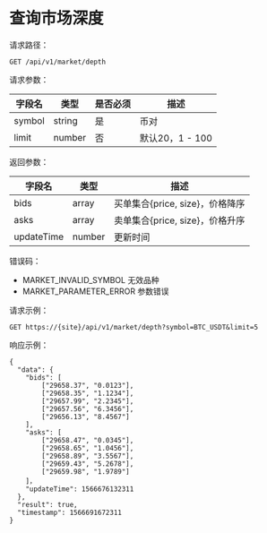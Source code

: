 # 查询市场深度



请求路径：

```
GET /api/v1/market/depth
```

请求参数：

| **字段名** | **类型** | **是否必须** | **描述**       |
| ------- | ------ | -------- | ------------ |
| symbol  | string | 是        | 币对           |
| limit   | number | 否        | 默认20，1 - 100 |

返回参数：

| **字段名**    | **类型** | **描述**                 |
| ---------- | ------ | ---------------------- |
| bids       | array  | 买单集合{price, size}，价格降序 |
| asks       | array  | 卖单集合{price, size}，价格升序 |
| updateTime | number | 更新时间                   |

错误码：

* MARKET\_INVALID\_SYMBOL 无效品种
* MARKET\_PARAMETER\_ERROR 参数错误

请求示例：

```
GET https://{site}/api/v1/market/depth?symbol=BTC_USDT&limit=5
```

响应示例：

```
{ 
  "data": {
    "bids": [
        ["29658.37", "0.0123"],
        ["29658.35", "1.1234"],
        ["29657.99", "2.2345"],
        ["29657.56", "6.3456"],
        ["29656.13", "8.4567"]
    ],
    "asks": [
        ["29658.47", "0.0345"],
        ["29658.65", "1.0456"],
        ["29658.89", "3.5567"],
        ["29659.43", "5.2678"],
        ["29659.98", "1.9789"]
    ]，
    "updateTime": 1566676132311
  },
  "result": true,
  "timestamp": 1566691672311
}
```
